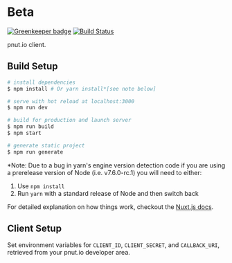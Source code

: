 # Beta

[![Greenkeeper badge](https://badges.greenkeeper.io/sunya9/beta.svg)](https://greenkeeper.io/)
[![Build Status](https://travis-ci.org/sunya9/beta.svg?branch=master)](https://travis-ci.org/sunya9/beta)

pnut.io client.

## Build Setup

``` bash
# install dependencies
$ npm install # Or yarn install*[see note below]

# serve with hot reload at localhost:3000
$ npm run dev

# build for production and launch server
$ npm run build
$ npm start

# generate static project
$ npm run generate
```

*Note: Due to a bug in yarn's engine version detection code if you are
using a prerelease version of Node (i.e. v7.6.0-rc.1) you will need to either:
  1. Use `npm install`
  2. Run `yarn` with a standard release of Node and then switch back

For detailed explanation on how things work, checkout the [Nuxt.js docs](https://github.com/nuxt/nuxt.js).


## Client Setup

Set environment variables for `CLIENT_ID`, `CLIENT_SECRET`, and `CALLBACK_URI`, retrieved from your pnut.io developer area.